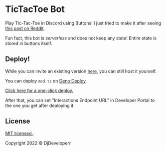 # TicTacToe Bot

Play Tic-Tac-Toe in Discord using Buttons! I just tried to make it after seeing [this post on Reddit](https://www.reddit.com/r/discordapp/comments/mwaezg/tic_tac_toe_with_discords_new_buttons/).

Fun fact, this bot is _serverless_ and does not keep any state! Entire state is stored in buttons itself.

## Deploy!

While you can invite an existing version [here](https://discord.com/api/oauth2/authorize?client_id=834996135327825950&scope=applications.commands), you can still host it yourself.

You can deploy `mod.ts` on [Deno Deploy](https://deno.com/deploy).

[Click here for a one-click deploy.](https://dash.deno.com/new?url=https://raw.githubusercontent.com/DjDeveloperr/TicTacToe/main/mod.ts&env=TOKEN,PUBLIC_KEY)

After that, you can set "Interactions Endpoint URL" in Developer Portal to the one you get after deploying it.

## License

[MIT licensed.](./LICENSE).

Copyright 2022 © DjDeveloperr
